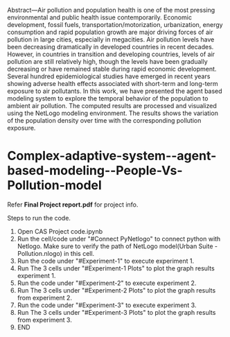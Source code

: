 Abstract—Air pollution and population health is one of the most 
pressing environmental and public health issue contemporarily.
Economic development, fossil fuels, transportation/motorization,
urbanization, energy consumption and rapid population growth 
are major driving forces of air pollution in large cities, especially 
in megacities. Air pollution levels have been decreasing 
dramatically in developed countries in recent decades. However, 
in countries in transition and developing countries, levels of air 
pollution are still relatively high, though the levels have been 
gradually decreasing or have remained stable during rapid 
economic development. Several hundred epidemiological studies 
have emerged in recent years showing adverse health effects 
associated with short-term and long-term exposure to air 
pollutants. In this work, we have presented the agent based 
modeling system to explore the temporal behavior of the
population to ambient air pollution. The computed results are 
processed and visualized using the NetLogo modeling 
environment. The results shows the variation of the population 
density over time with the corresponding pollution exposure. 

# Complex-adaptive-system--agent-based-modeling--People-Vs-Pollution-model

Refer **Final Project report.pdf** for project info.

Steps to run the code.

1. Open CAS Project code.ipynb 
2. Run the cell/code under "#Connect PyNetlogo" to connect python with Netlogo. Make sure to verify the path of NetLogo model(Urban Suite - Pollution.nlogo) in this cell.
3. Run the code under "#Experiment-1" to execute experiment 1.
4. Run The 3 cells under "#Experiment-1 Plots" to plot the graph results experiment 1.
5. Run the code under "#Experiment-2" to execute experiment 2.
6. Run The 3 cells under "#Experiment-2 Plots" to plot the graph results from experiment 2.
7. Run the code under "#Experiment-3" to execute experiment 3.
8. Run The 3 cells under "#Experiment-3 Plots" to plot the graph results from experiment 3.
9. END
